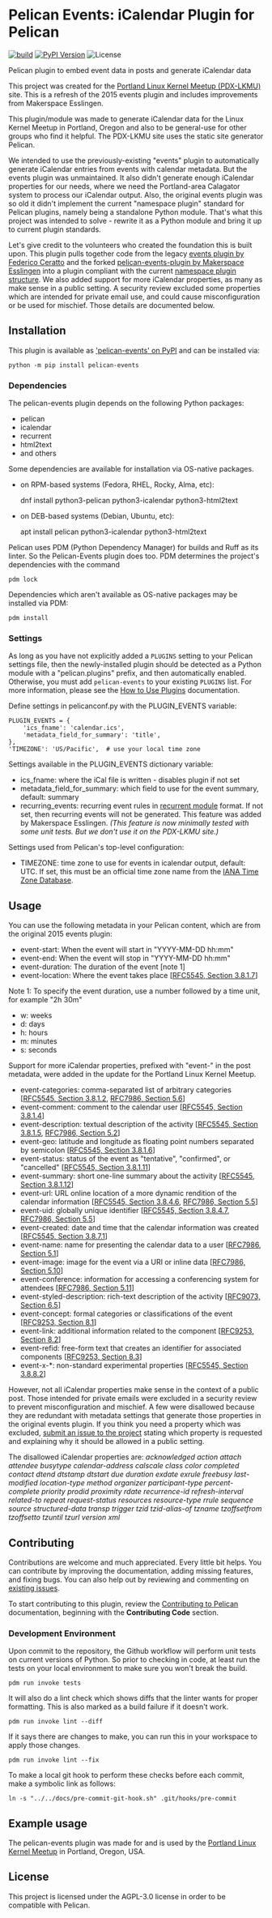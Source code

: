 Pelican Events: iCalendar Plugin for Pelican
============================================

[![build](https://github.com/ikluft/pelican-events/actions/workflows/main.yml/badge.svg)](https://github.com/ikluft/pelican-events/actions/workflows/main.yml)
[![PyPI Version](https://img.shields.io/pypi/v/pelican-events)](https://pypi.org/project/pelican-events/)
![License](https://img.shields.io/pypi/l/pelican-events?color=blue)

Pelican plugin to embed event data in posts and generate iCalendar data

This project was created for the [Portland Linux Kernel Meetup (PDX-LKMU)](https://ikluft.github.io/pdx-lkmu/) site. This is a refresh of the 2015 events plugin and includes improvements from Makerspace Esslingen.

This plugin/module was made to generate iCalendar data for the Linux Kernel Meetup in Portland, Oregon and also to be general-use for other groups who find it helpful. The PDX-LKMU site uses the static site generator Pelican.

We intended to use the previously-existing "events" plugin to automatically generate iCalendar entries from events with calendar metadata. But the events plugin was unmaintained. It also didn't generate enough iCalendar properties for our needs, where we need the Portland-area Calagator system to process our iCalendar output. Also, the original events plugin was so old it didn't implement the current "namespace plugin" standard for Pelican plugins, namely being a standalone Python module. That's what this project was intended to solve - rewrite it as a Python module and bring it up to current plugin standards.

Let's give credit to the volunteers who created the foundation this is built upon. This plugin pulls together code from the legacy [events plugin by Federico Ceratto](https://github.com/getpelican/pelican-plugins/tree/master/events) and the forked [pelican-events-plugin by Makerspace Esslingen](https://github.com/Makerspace-Esslingen/pelican-events-plugin) into a plugin compliant with the current [namespace plugin structure](https://docs.getpelican.com/en/latest/plugins.html#namespace-plugin-structure). We also added support for more iCalendar properties, as many as make sense in a public setting. A security review excluded some properties which are intended for private email use, and could cause misconfiguration or be used for mischief. Those details are documented below.

Installation
------------

This plugin is available as ['pelican-events' on PyPI](https://pypi.org/project/pelican-events/) and can be installed via:

    python -m pip install pelican-events

### Dependencies

The pelican-events plugin depends on the following Python packages:

  * pelican
  * icalendar
  * recurrent
  * html2text
  * and others

Some dependencies are available for installation via OS-native packages.

  * on RPM-based systems (Fedora, RHEL, Rocky, Alma, etc):

    dnf install python3-pelican python3-icalendar python3-html2text

  * on DEB-based systems (Debian, Ubuntu, etc):

    apt install pelican python3-icalendar python3-html2text

Pelican uses PDM (Python Dependency Manager) for builds and Ruff as its linter. So the Pelican-Events plugin does too. PDM determines the project's dependencies with the command

    pdm lock

Dependencies which aren't available as OS-native packages may be installed via PDM:

    pdm install

### Settings

As long as you have not explicitly added a `PLUGINS` setting to your Pelican settings file, then the newly-installed plugin should be detected as a Python module with a "pelican.plugins" prefix, and then automatically enabled. Otherwise, you must add `pelican-events` to your existing `PLUGINS` list. For more information, please see the [How to Use Plugins](https://docs.getpelican.com/en/latest/plugins.html#how-to-use-plugins) documentation.

Define settings in pelicanconf.py with the PLUGIN_EVENTS variable:

    PLUGIN_EVENTS = {
        'ics_fname': 'calendar.ics',
        'metadata_field_for_summary': 'title',
    },
    'TIMEZONE': 'US/Pacific',  # use your local time zone

Settings available in the PLUGIN_EVENTS dictionary variable:

  * ics_fname: where the iCal file is written - disables plugin if not set
  * metadata_field_for_summary: which field to use for the event summary, default: summary
  * recurring_events: recurring event rules in [recurrent module](https://github.com/kvh/recurrent) format. If not set, then recurring events will not be generated. This feature was added by Makerspace Esslingen. *(This feature is now minimally tested with some unit tests. But we don't use it on the PDX-LKMU site.)*

Settings used from Pelican's top-level configuration:
  * TIMEZONE: time zone to use for events in icalendar output, default: UTC. If set, this must be an official time zone name from the [IANA Time Zone Database](https://www.iana.org/time-zones).

Usage
-----

You can use the following metadata in your Pelican content, which are from the original 2015 events plugin:

  * event-start: When the event will start in "YYYY-MM-DD hh:mm"
  * event-end: When the event will stop in "YYYY-MM-DD hh:mm"
  * event-duration: The duration of the event [note 1]
  * event-location: Where the event takes place [[RFC5545, Section 3.8.1.7](https://www.rfc-editor.org/rfc/rfc5545#section-3.8.1.7)]

Note 1: To specify the event duration, use a number followed by a time unit, for example "2h 30m"

  * w: weeks
  * d: days
  * h: hours
  * m: minutes
  * s: seconds

Support for more iCalendar properties, prefixed with "event-" in the post metadata, were added in the update for the Portland Linux Kernel Meetup.

  * event-categories: comma-separated list of arbitrary categories [[RFC5545, Section 3.8.1.2](https://www.rfc-editor.org/rfc/rfc5545#section-3.8.1.2), [RFC7986, Section 5.6](https://www.rfc-editor.org/rfc/rfc7986#section-5.6)]
  * event-comment: comment to the calendar user [[RFC5545, Section 3.8.1.4](https://www.rfc-editor.org/rfc/rfc5545#section-3.8.1.4)]
  * event-description: textual description of the activity [[RFC5545, Section 3.8.1.5](https://www.rfc-editor.org/rfc/rfc5545#section-3.8.1.5), [RFC7986, Section 5.2](https://www.rfc-editor.org/rfc/rfc7986#section-5.2)]
  * event-geo: latitude and longitude as floating point numbers separated by semicolon [[RFC5545, Section 3.8.1.6](https://www.rfc-editor.org/rfc/rfc5545#section-3.8.1.6)]
  * event-status: status of the event as "tentative", "confirmed", or "cancelled" [[RFC5545, Section 3.8.1.11](https://www.rfc-editor.org/rfc/rfc5545#section-3.8.1.11)]
  * event-summary: short one-line summary about the activity [[RFC5545, Section 3.8.1.12](https://www.rfc-editor.org/rfc/rfc5545#section-3.8.1.12)]
  * event-url: URL online location of a more dynamic rendition of the calendar information [[RFC5545, Section 3.8.4.6](https://www.rfc-editor.org/rfc/rfc5545#section-3.8.4.6), [RFC7986, Section 5.5](https://www.rfc-editor.org/rfc/rfc7986#section-5.5)]
  * event-uid: globally unique identifier [[RFC5545, Section 3.8.4.7](https://www.rfc-editor.org/rfc/rfc5545#section-3.8.4.7), [RFC7986, Section 5.5](https://www.rfc-editor.org/rfc/rfc7986#section-5.3)]
  * event-created: date and time that the calendar information was created [[RFC5545, Section 3.8.7.1](https://www.rfc-editor.org/rfc/rfc5545#section-3.8.7.1)]
  * event-name: name for presenting the calendar data to a user [[RFC7986, Section 5.1](https://www.rfc-editor.org/rfc/rfc7986#section-5.1)]
  * event-image: image for the event via a URI or inline data [[RFC7986, Section 5.10](https://www.rfc-editor.org/rfc/rfc7986#section-5.10)]
  * event-conference: information for accessing a conferencing system for attendees [[RFC7986, Section 5.11](https://www.rfc-editor.org/rfc/rfc7986#section-5.11)]
  * event-styled-description: rich-text description of the activity [[RFC9073, Section 6.5](https://www.rfc-editor.org/rfc/rfc9073#name-styled-description)]
  * event-concept: formal categories or classifications of the event [[RFC9253, Section 8.1](https://www.rfc-editor.org/rfc/rfc9253#section-8.1)]
  * event-link: additional information related to the component [[RFC9253, Section 8.2](https://www.rfc-editor.org/rfc/rfc9253#section-8.2)]
  * event-refid: free-form text that creates an identifier for associated components [[RFC9253, Section 8.3](https://www.rfc-editor.org/rfc/rfc9253#section-8.3)]
  * event-x-\*: non-standard experimental properties [[RFC5545, Section 3.8.8.2](https://www.rfc-editor.org/rfc/rfc5545#section-3.8.8.2)]

However, not all iCalendar properties make sense in the context of a public post. Those intended for private emails were excluded in a security review to prevent misconfiguration and mischief. A few were disallowed because they are redundant with metadata settings that generate those properties in the original events plugin. If you think you need a property which was excluded, [submit an issue to the project](https://github.com/ikluft/pelican-events/issues) stating which property is requested and explaining why it should be allowed in a public setting.

The disallowed iCalendar properties are: *acknowledged action attach attendee busytype calendar-address calscale class color completed contact dtend dtstamp dtstart due duration exdate exrule freebusy last-modified location-type method organizer participant-type percent-complete priority prodid proximity rdate recurrence-id refresh-interval related-to repeat request-status resources resource-type rrule sequence source structured-data transp trigger tzid tzid-alias-of tzname tzoffsetfrom tzoffsetto tzuntil tzurl version xml*

Contributing
------------

Contributions are welcome and much appreciated. Every little bit helps. You can contribute by improving the documentation, adding missing features, and fixing bugs. You can also help out by reviewing and commenting on [existing issues][].

To start contributing to this plugin, review the [Contributing to Pelican][] documentation, beginning with the **Contributing Code** section.

[existing issues]: https://github.com/ikluft/pelican-events/issues
[Contributing to Pelican]: https://docs.getpelican.com/en/latest/contribute.html

### Development Environment

Upon commit to the repository, the Github workflow will perform unit tests on current versions of Python.
So prior to checking in code, at least run the tests on your local environment to make sure you won't break the build.

    pdm run invoke tests

It will also do a lint check which shows diffs that the linter wants for proper formatting.
This is also marked as a build failure if it doesn't work.

    pdm run invoke lint --diff

If it says there are changes to make, you can run this in your workspace to apply those changes.

    pdm run invoke lint --fix

To make a local git hook to perform these checks before each commit, make a symbolic link as follows:

    ln -s "../../docs/pre-commit-git-hook.sh" .git/hooks/pre-commit

Example usage
-------------

The pelican-events plugin was made for and is used by the [Portland Linux Kernel Meetup](https://ikluft.github.io/pdx-lkmu/) in Portland, Oregon, USA.

License
-------

This project is licensed under the AGPL-3.0 license in order to be compatible with Pelican.
